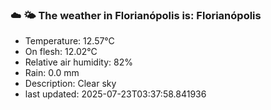 ### ☁️ 🌤️  The weather in Florianópolis is: Florianópolis

- Temperature: 12.57°C
- On flesh: 12.02°C
- Relative air humidity: 82%
- Rain: 0.0 mm
- Description: Clear sky
- last updated: 2025-07-23T03:37:58.841936
